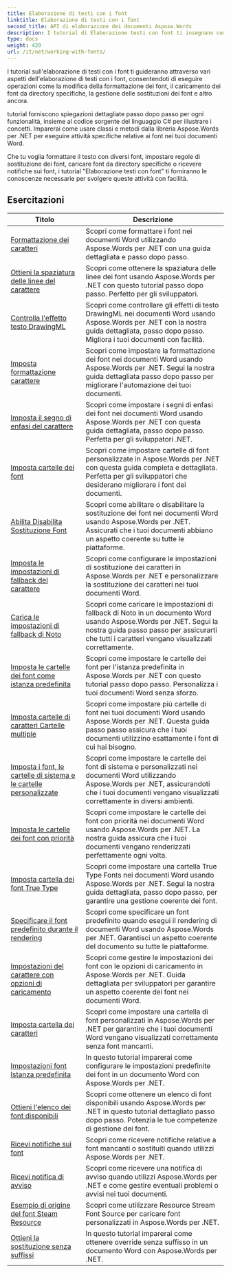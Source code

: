 ```yaml
---
title: Elaborazione di testi con i font
linktitle: Elaborazione di testi con i font
second_title: API di elaborazione dei documenti Aspose.Words
description: I tutorial di Elaborazione testi con font ti insegnano come lavorare con i font in Word con Aspose.Words per .NET. Formattazione, sostituzioni, notifiche e altro ancora.
type: docs
weight: 420
url: /it/net/working-with-fonts/
---
```


I tutorial sull'elaborazione di testi con i font ti guideranno attraverso vari aspetti dell'elaborazione di testi con i font, consentendoti di eseguire operazioni come la modifica della formattazione dei font, il caricamento dei font da directory specifiche, la gestione delle sostituzioni dei font e altro ancora.

tutorial forniscono spiegazioni dettagliate passo dopo passo per ogni funzionalità, insieme al codice sorgente del linguaggio C# per illustrare i concetti. Imparerai come usare classi e metodi dalla libreria Aspose.Words per .NET per eseguire attività specifiche relative ai font nei tuoi documenti Word.

Che tu voglia formattare il testo con diversi font, impostare regole di sostituzione dei font, caricare font da directory specifiche o ricevere notifiche sui font, i tutorial "Elaborazione testi con font" ti forniranno le conoscenze necessarie per svolgere queste attività con facilità.

 ## Esercitazioni
| Titolo | Descrizione |
| --- | --- |
| [Formattazione dei caratteri](./font-formatting/) | Scopri come formattare i font nei documenti Word utilizzando Aspose.Words per .NET con una guida dettagliata e passo dopo passo. |
| [Ottieni la spaziatura delle linee del carattere](./get-font-line-spacing/) | Scopri come ottenere la spaziatura delle linee dei font usando Aspose.Words per .NET con questo tutorial passo dopo passo. Perfetto per gli sviluppatori. |
| [Controlla l'effetto testo DrawingML](./check-drawingml-text-effect/) | Scopri come controllare gli effetti di testo DrawingML nei documenti Word usando Aspose.Words per .NET con la nostra guida dettagliata, passo dopo passo. Migliora i tuoi documenti con facilità. |
| [Imposta formattazione carattere](./set-font-formatting/) | Scopri come impostare la formattazione dei font nei documenti Word usando Aspose.Words per .NET. Segui la nostra guida dettagliata passo dopo passo per migliorare l'automazione dei tuoi documenti. |
| [Imposta il segno di enfasi del carattere](./set-font-emphasis-mark/) | Scopri come impostare i segni di enfasi dei font nei documenti Word usando Aspose.Words per .NET con questa guida dettagliata, passo dopo passo. Perfetta per gli sviluppatori .NET. |
| [Imposta cartelle dei font](./set-fonts-folders/) | Scopri come impostare cartelle di font personalizzate in Aspose.Words per .NET con questa guida completa e dettagliata. Perfetta per gli sviluppatori che desiderano migliorare i font dei documenti. |
| [Abilita Disabilita Sostituzione Font](./enable-disable-font-substitution/) | Scopri come abilitare o disabilitare la sostituzione dei font nei documenti Word usando Aspose.Words per .NET. Assicurati che i tuoi documenti abbiano un aspetto coerente su tutte le piattaforme. |
| [Imposta le impostazioni di fallback del carattere](./set-font-fallback-settings/) | Scopri come configurare le impostazioni di sostituzione dei caratteri in Aspose.Words per .NET e personalizzare la sostituzione dei caratteri nei tuoi documenti Word. |
| [Carica le impostazioni di fallback di Noto](./load-noto-fallback-settings/) | Scopri come caricare le impostazioni di fallback di Noto in un documento Word usando Aspose.Words per .NET. Segui la nostra guida passo passo per assicurarti che tutti i caratteri vengano visualizzati correttamente. |
| [Imposta le cartelle dei font come istanza predefinita](./set-fonts-folders-default-instance/) | Scopri come impostare le cartelle dei font per l'istanza predefinita in Aspose.Words per .NET con questo tutorial passo dopo passo. Personalizza i tuoi documenti Word senza sforzo. |
| [Imposta cartelle di caratteri Cartelle multiple](./set-fonts-folders-multiple-folders/) | Scopri come impostare più cartelle di font nei tuoi documenti Word usando Aspose.Words per .NET. Questa guida passo passo assicura che i tuoi documenti utilizzino esattamente i font di cui hai bisogno. |
| [Imposta i font, le cartelle di sistema e le cartelle personalizzate](./set-fonts-folders-system-and-custom-folder/) | Scopri come impostare le cartelle dei font di sistema e personalizzati nei documenti Word utilizzando Aspose.Words per .NET, assicurandoti che i tuoi documenti vengano visualizzati correttamente in diversi ambienti. |
| [Imposta le cartelle dei font con priorità](./set-fonts-folders-with-priority/) | Scopri come impostare le cartelle dei font con priorità nei documenti Word usando Aspose.Words per .NET. La nostra guida assicura che i tuoi documenti vengano renderizzati perfettamente ogni volta. |
| [Imposta cartella dei font True Type](./set-true-type-fonts-folder/) | Scopri come impostare una cartella True Type Fonts nei documenti Word usando Aspose.Words per .NET. Segui la nostra guida dettagliata, passo dopo passo, per garantire una gestione coerente dei font. |
| [Specificare il font predefinito durante il rendering](./specify-default-font-when-rendering/) | Scopri come specificare un font predefinito quando esegui il rendering di documenti Word usando Aspose.Words per .NET. Garantisci un aspetto coerente del documento su tutte le piattaforme. |
| [Impostazioni del carattere con opzioni di caricamento](./font-settings-with-load-options/) | Scopri come gestire le impostazioni dei font con le opzioni di caricamento in Aspose.Words per .NET. Guida dettagliata per sviluppatori per garantire un aspetto coerente dei font nei documenti Word.|
| [Imposta cartella dei caratteri](./set-fonts-folder/) | Scopri come impostare una cartella di font personalizzati in Aspose.Words per .NET per garantire che i tuoi documenti Word vengano visualizzati correttamente senza font mancanti. |
| [Impostazioni font Istanza predefinita](./font-settings-default-instance/) | In questo tutorial imparerai come configurare le impostazioni predefinite dei font in un documento Word con Aspose.Words per .NET. |
| [Ottieni l'elenco dei font disponibili](./get-list-of-available-fonts/) | Scopri come ottenere un elenco di font disponibili usando Aspose.Words per .NET in questo tutorial dettagliato passo dopo passo. Potenzia le tue competenze di gestione dei font. |
| [Ricevi notifiche sui font](./receive-notifications-of-fonts/) | Scopri come ricevere notifiche relative a font mancanti o sostituiti quando utilizzi Aspose.Words per .NET. |
| [Ricevi notifica di avviso](./receive-warning-notification/) | Scopri come ricevere una notifica di avviso quando utilizzi Aspose.Words per .NET e come gestire eventuali problemi o avvisi nei tuoi documenti. |
| [Esempio di origine del font Steam Resource](./resource-steam-font-source-example/) | Scopri come utilizzare Resource Stream Font Source per caricare font personalizzati in Aspose.Words per .NET. |
| [Ottieni la sostituzione senza suffissi](./get-substitution-without-suffixes/) | In questo tutorial imparerai come ottenere override senza suffisso in un documento Word con Aspose.Words per .NET. |
